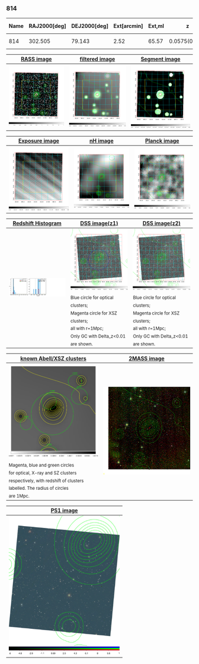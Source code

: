 <div STYLE="page-break-after: always;"></div>

### 814

|Name|RAJ2000[deg]|DEJ2000[deg] |Ext[arcmin]| Ext,ml | z | z_src| C|GC(XSZ,Delta_z<0.01)| GC(OPT,Delta_z<0.01)|GC| R_sig[arcmin] | R500[arcmin] | R500[Mpc]| CRsig[c/s] | CR500[c/s] |L500[1E44 erg/s]|F500[1E-12 erg/s/cm^2]| M500[1E14 Msun]|Tx[keV]|Cnt_sig|Beta|Rc[arcmin]|Comment|Alias|
|---|---|---|---|---|---|------|---|--------|---------|----------|---|---|---|---|---|---|---|---|---|---|---|---|---|---|
|814| 302.505| 79.143| 2.52| 65.57| 0.0575(0.005)| z1, z_opt| S| -| W| W| 13.188| 8.952| 0.598| 0.079(0.019)| 0.075(0.018)| 0.092(0.009)| 1.158(0.120)| 0.64(0.03)| 1.66(0.06)| 129.0| 0.941(-0.076+0.043)| 4.406(-0.452+0.372)| -| t095|

|[RASS image](../image/814/814_img.pdf)|[filtered image](../image/814/814_fil.pdf)|[Segment image](../image/814/814_seg.pdf)|
|-------------------|--------------------|-------------------|
| <img src="../image/814/814_img.png" width="300">  | <img src="../image/814/814_fil.png" width="300">   | <img src="../image/814/814_seg.png" width="300">  |

|[Exposure image](../image/814/814_mex.pdf)| [nH image](../image/814/814_nh.pdf)| [Planck image](../image/814/814_p.pdf)|
|-------------------|--------------------|-------------------|
|<img src="../image/814/814_mex.png" width="300">   | <img src="../image/814/814_nh.png" width="300">    | <img src="../image/814/814_p.png" width="300"> |

|[Redshift Histogram](../image/814/814_zg.pdf) | [DSS image(z1)](../image/814/814_dss_z1.pdf)      |  [DSS image(z2)](../image/814/814_dss_z2.pdf)    |
|-------------------|--------------------|-------------------|
|<img src="../image/814/814_zg.png" width="300"> |<img src="../image/814/814_dss_z1.png" width="300"> <sub><br>Blue circle for optical clusters; <br>Magenta circle for XSZ clusters; <br>all with r=1Mpc; <br>Only GC with Delta_z<0.01 are shown. </sub>| <img src="../image/814/814_dss_z2.png" width="300"><sub><br>Blue circle for optical clusters; <br>Magenta circle for XSZ clusters; <br>all with r=1Mpc; <br>Only GC with Delta_z<0.01 are shown. </sub> |

|[known Abell/XSZ clusters](../image/814/814_gc.pdf) | [2MASS image](../image/814/814_2mass.pdf)      |
|-------------------|-------------------|
|<img src=../image/814/814_gc.png width="300"> <br><sub>Magenta, blue and green circles <br>for optical, X-ray and SZ clusters <br>respectively, with redshift of clusters <br>labelled. The radius of circles <br>are 1Mpc.</sub>|<img src="../image/814/814_2mass.png" width="300">  |

|[PS1 image](../image/814/814_ps1.pdf)            |
|-------------------|
| <img src="../image/814/814_ps1.pdf" width="300">  |
